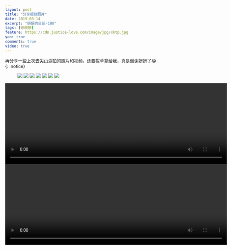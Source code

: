 ```yaml
---
layout: post
title: "分享视频照片"
date: 2019-03-14
excerpt: "妍妍的日记-108"
tags: [徐晓妍]
feature: https://cdn.justice-love.com/image/jpg/xktp.jpg
yan: true
comments: true
video: true
---
```

再分享一些上次去尖山湖拍的照片和视频，还要拔草拿给我，真是谢谢妍妍了😂
{: .notice}
<figure>
    <img src="{{ site.staticUrl }}/yanyan/image/srjsh1.jpg" />
    <img src="{{ site.staticUrl }}/yanyan/image/srjsh2.jpg" />
    <img src="{{ site.staticUrl }}/yanyan/image/srjsh3.jpg" />
    <img src="{{ site.staticUrl }}/yanyan/image/srjsh4.jpg" />
    <img src="{{ site.staticUrl }}/yanyan/image/srjsh6.jpg" />
    <img src="{{ site.staticUrl }}/yanyan/image/srjsh7.jpg" />
    <img src="{{ site.staticUrl }}/yanyan/image/srjsh8.jpg" />
</figure>
<video id="my-video" class="video-js vjs-16-9 clipboard" controls preload="auto" width="722" height="264" data-setup="{}">
    <source src="{{ site.staticUrl }}/yanyan/video/srjsh5.mp4" type='video/mp4'>
    <p class="vjs-no-js">
      To view this video please enable JavaScript, and consider upgrading to a web browser that
      <a href="http://videojs.com/html5-video-support/" target="_blank">supports HTML5 video</a>
    </p>
</video>
<br/>
<video id="my-video" class="video-js vjs-16-9 clipboard" controls preload="auto" width="722" height="264" data-setup="{}">
    <source src="{{ site.staticUrl }}/yanyan/video/srjsh9.mp4" type='video/mp4'>
    <p class="vjs-no-js">
      To view this video please enable JavaScript, and consider upgrading to a web browser that
      <a href="http://videojs.com/html5-video-support/" target="_blank">supports HTML5 video</a>
    </p>
</video>
